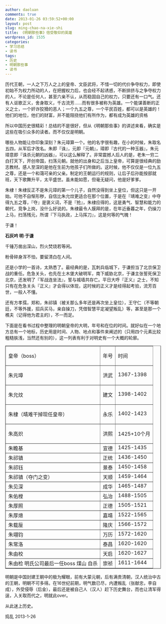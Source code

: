 ```yaml
---
author: daoluan
comments: true
date: 2013-01-26 03:59:52+00:00
layout: post
slug: ming-chao-na-xie-shi
title: 《明朝那些事》倍受敬仰的英雄
wordpress_id: 1535
categories:
- 学习总结
- 读书
tags:
- 历史
- 明朝那些事
- 读书
---
```


历代王朝，一人之下万人之上的皇帝、文臣武将，不惜一切的代价争夺权力，即使初始不为权力所动的人，在把握权力后，也会经不起诱惑，不断排挤与之争夺权力的人，不论是任何人，甚至六亲不认，从而稳固自己的权力，只要还有一口气。还有人讴歌正义，舍身取义，千古流芳……而有很多被称为英雄。一个能谋善断的正义之士，一个奸诈狡猾的恶人；一个九五之尊，一个平民百姓，都可以是英雄的！他们的地位，他们的财富，并不能阻挠他们有所作为，都有成为英雄的资格

<!-- more -->

所以中国历史很精彩！总结的不是很好，但从《明朝那些事》的讲述来看，确实是这些在吸引众多的读者。而不仅仅是明朝。

哪些人物能让你印象深刻？朱元璋算一个。他的名字很有趣，在小的时候，朱取名五四，从军后才改名。朱即『诛』，元即『元朝』，璋即『古代的一种玉器』，朱元璋意即『诛杀元朝的凶器』，可以这么解释了。非常震撼人后人的是，老朱一穷二白打天下，开创帝国，扫荡元朝。就他的出身和之后当上皇帝，可算是很经典的励志教材。感人至深的是他在生前为他孩子们所做的。这时候，他不仅仅是一位九五之尊，还是一个和蔼可亲的父亲。制定的王朝运行的规则，让后子后孙能按部就班，天下歌舞升平，太平盛世。虽未能如愿，但毫无疑问，他是好爹爹。

朱棣！朱棣反正不是朱元璋的第一个儿子，自然没得到坐上皇位，但这只是一开始。可他不自惭形秽，自信比朱允炆更适合在那个位置，于是在『靖难之变』中夺得九五之尊，『夺』是褒义词，不是『抢』，朱棣应得的，这是勇气、智慧和能力的朝代，竞争上岗，没什么好说的。朱棣最令人膜拜的是，在年近垂暮之年，仍操刀上马，扫荡残元，所谓『下马执政，上马挥刀』，这是何等的气魄！

于谦！


**石灰吟 明·于谦**




千锤万凿出深山，烈火焚烧若等闲。




粉骨碎身浑不怕，要留清白在人间。




还是小学的一首诗，太熟悉了。最经典的是，瓦刺兵临城下，于谦担当了北京保卫战的重任。危急关头，也先在土木堡大破明军，南下威胁北京，于谦主张誓死保卫北京，还发明了『军战连坐法』，誓与城墙共存亡。平日大呼『正义』之士，不知只有在危急关头『正义』才会得以体现，这时候的正义才是经得起考验，流芳百世，一般人不懂。




还有方孝孺，郑和，朱祁镇（被关那么多年还是再次坐上皇位），王守仁（不等朝廷，不等外援，招兵买马，亲自操刀，凭借智慧平定凝望叛乱）等，甚至是那一个樵夫（记得他为君主的），不一而足。




下面是在看书过程中整理的明朝皇帝的大明，年号和在位的时间。就好似在一个地方总有一个地标，历史用是时间、人物、地点和事件来阐述的（只用四个元素比较粗糙肤浅，当然还有别的），这一列表有利于对明史有一个大概的轮廓。



<table cellpadding="2" width="100%" cellspacing="0" border="1" >
<tbody >
<tr >

<td valign="top" >


皇帝（boss）

</td>

<td valign="top" >


年号

</td>

<td valign="top" >


时间

</td>
</tr>
<tr >

<td valign="top" >


朱元璋

</td>

<td valign="top" >


洪武

</td>

<td valign="top" >


1367-1398

</td>
</tr>
<tr >

<td valign="top" >


朱允炆

</td>

<td valign="top" >


建文

</td>

<td valign="top" >


1398-1402

</td>
</tr>
<tr >

<td valign="top" >


朱棣（靖难干掉现任皇帝）

</td>

<td valign="top" >


永乐

</td>

<td valign="top" >


1402-1423

</td>
</tr>
<tr >

<td valign="top" >


朱高炽

</td>

<td valign="top" >


洪熙

</td>

<td valign="top" >


1425+10个月

</td>
</tr>
<tr >

<td valign="top" >朱瞻基
</td>

<td valign="top" >宣德
</td>

<td valign="top" >1425-1435
</td>
</tr>
<tr >

<td valign="top" >朱祁镇
</td>

<td valign="top" >正统
</td>

<td valign="top" >1436-1450
</td>
</tr>
<tr >

<td valign="top" >朱祁钰
</td>

<td valign="top" >景泰
</td>

<td valign="top" >1450-1458
</td>
</tr>
<tr >

<td valign="top" >朱祁镇（夺门之变）
</td>

<td valign="top" >天顺
</td>

<td valign="top" >1459-1464
</td>
</tr>
<tr >

<td valign="top" >朱见深
</td>

<td valign="top" >成华
</td>

<td valign="top" >1465-1487
</td>
</tr>
<tr >

<td valign="top" >朱佑樘
</td>

<td valign="top" >弘治
</td>

<td valign="top" >1488-1505
</td>
</tr>
<tr >

<td valign="top" >朱厚照
</td>

<td valign="top" >正德
</td>

<td valign="top" >1505-1521
</td>
</tr>
<tr >

<td valign="top" >朱厚熜
</td>

<td valign="top" >嘉靖
</td>

<td valign="top" >1522-1565
</td>
</tr>
<tr >

<td valign="top" >朱载垕
</td>

<td valign="top" >隆庆
</td>

<td valign="top" >1566-1572
</td>
</tr>
<tr >

<td valign="top" >朱翊钧
</td>

<td valign="top" >万历
</td>

<td valign="top" >1572-1620
</td>
</tr>
<tr >

<td valign="top" >朱常洛
</td>

<td valign="top" >泰昌
</td>

<td valign="top" >1620-1620
</td>
</tr>
<tr >

<td valign="top" >朱由校
</td>

<td valign="top" >天启
</td>

<td valign="top" >1620-1627
</td>
</tr>
<tr >

<td valign="top" >朱由检 明氏公司最后一任boss 煤山 自杀
</td>

<td valign="top" >崇祯
</td>

<td valign="top" >1611-1644
</td>
</tr>
</tbody>
</table>
明朝是中国封建王朝中的极为耀眼，前有大蒙元朝，后有满贵清朝，汉人统治中古的王朝，明朝不可多得。在16世纪前期，明气数已尽，内遭叛乱（张献忠，李自成），外受侵辱（后金），最后还是被自己人（汉人）赶下历史舞台，而也让清军得逞，入关取而代之，明就此over。

从此迷上历史。

捣乱 2013-1-26
